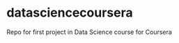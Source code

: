 datasciencecoursera
===================

Repo for first project in Data Science course for Coursera
